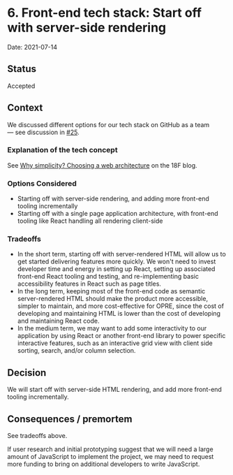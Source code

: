 # 6. Front-end tech stack: Start off with server-side rendering

Date: 2021-07-14

## Status

Accepted

## Context

We discussed different options for our tech stack on GitHub as a team — see discussion in [#25](https://github.com/18F/OPRE-Unicorn/issues/25).

### Explanation of the tech concept

See [Why simplicity? Choosing a web architecture](https://18f.gsa.gov/2021/04/05/why_simplicity_choosing_a_web_architecture/) on the 18F blog.

### Options Considered

* Starting off with server-side rendering, and adding more front-end tooling incrementally
* Starting off with a single page application architecture, with front-end tooling like React handling all rendering client-side

### Tradeoffs

* In the short term, starting off with server-rendered HTML will allow us to get started delivering features more quickly. We won't need to invest developer time and energy in setting up React, setting up associated front-end React tooling and testing, and re-implementing basic accessibility features in React such as page titles.
* In the long term, keeping most of the front-end code as semantic server-rendered HTML should make the product more accessible, simpler to maintain, and more cost-effective for OPRE, since the cost of developing and maintaining HTML is lower than the cost of developing and maintaining React code.
* In the medium term, we may want to add some interactivity to our application by using React or another front-end library to power specific interactive features, such as an interactive grid view with client side sorting, search, and/or column selection.

## Decision

We will start off with server-side HTML rendering, and add more front-end tooling incrementally.

## Consequences / premortem

See tradeoffs above.

If user research and initial prototyping suggest that we will need a large amount of JavaScript to implement the project, we may need to request more funding to bring on additional developers to write JavaScript.
